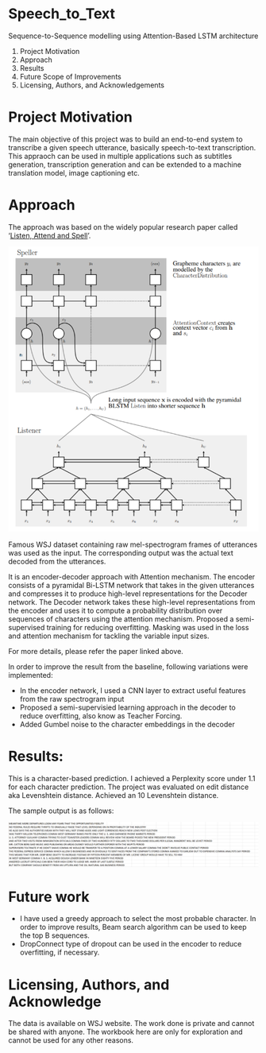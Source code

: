 # Speech_to_Text
Sequence-to-Sequence modelling using Attention-Based LSTM architecture

1. Project Motivation
2. Approach
3. Results
4. Future Scope of Improvements
5. Licensing, Authors, and Acknowledgements


# Project Motivation
The main objective of this project was to build an end-to-end system to transcribe a given speech utterance, basically speech-to-text transcription. This appraoch can be used in multiple applications such as subtitles generation, transcription generation and can be extended to a machine translation model, image captioning etc.


# Approach

The approach was based on the widely popular research paper called ‘[Listen, Attend and Spell](https://arxiv.org/abs/1508.01211)’. 

![picture](images/network_architecture.PNG)

Famous WSJ dataset containing raw mel-spectrogram frames of utterances was used as the input. The corresponding output was the actual text decoded from the utterances. 

It is an encoder-decoder approach with Attention mechanism. The encoder consists of a pyramidal Bi-LSTM network that takes in the given utterances and compresses it to produce high-level representations for the Decoder network. The Decoder network takes these high-level representations from the encoder and uses it to compute a probability distribution over sequences of characters using the attention mechanism. Proposed a semi-supervised training for reducing overfitting. Masking was used in the loss and attention mechanism for tackling the variable input sizes.

For more details, please refer the paper linked above. 

In order to improve the result from the baseline, following variations were implemented:
 - In the encoder network, I used a CNN layer to extract useful features from the raw spectrogram input
 - Proposed a semi-supervisied learning approach in the decoder to reduce overfitting, also know as Teacher Forcing.
 - Added Gumbel noise to the character embeddings in the decoder
 
# Results:

This is a character-based prediction. I achieved a Perplexity score under 1.1 for each character prediction. The project was evaluated on edit distance aka Levenshtein distance. Achieved an 10 Levenshtein distance. 

The sample output is as follows:

![picture](images/sample_output.PNG)

# Future work
- I have used a greedy approach to select the most probable character. In order to improve results, Beam search algorithm can be used to keep the top B sequences.
- DropConnect type of dropout can be used in the encoder to reduce overfitting, if necessary. 

# Licensing, Authors, and Acknowledge
The data is available on WSJ website. The work done is private and cannot be shared with anyone. The workbook here are only for exploration and cannot be used for any other reasons. 
